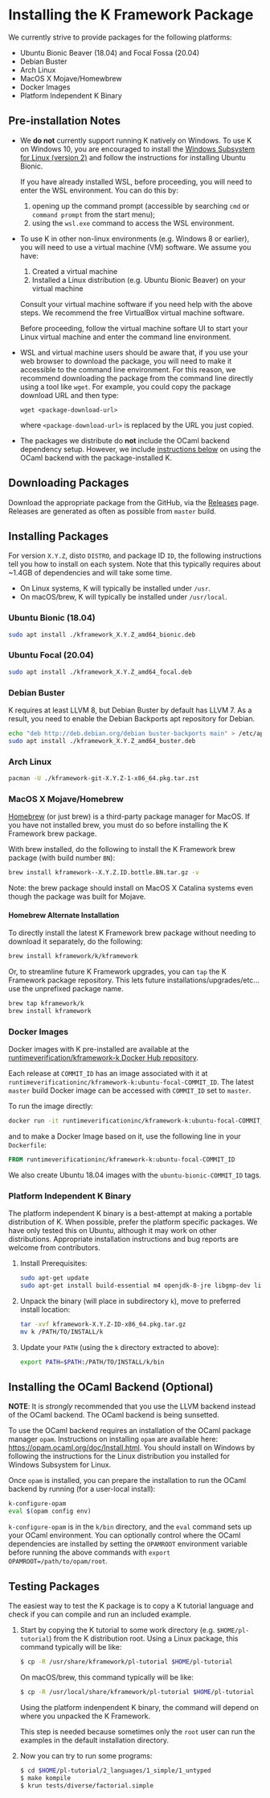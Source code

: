 Installing the K Framework Package
==================================

We currently strive to provide packages for the following platforms:

-   Ubuntu Bionic Beaver (18.04) and Focal Fossa (20.04)
-   Debian Buster
-   Arch Linux
-   MacOS X Mojave/Homewbrew
-   Docker Images
-   Platform Independent K Binary

Pre-installation Notes
----------------------

-   We **do not** currently support running K natively on Windows. To use K on
    Windows 10, you are encouraged to install the
    [Windows Subsystem for Linux (version 2)](https://docs.microsoft.com/en-us/windows/wsl/install-win10)
    and follow the instructions for installing Ubuntu Bionic.

    If you have already installed WSL, before proceeding, you will need to
    enter the WSL environment. You can do this by:

    1.  opening up the command prompt (accessible by searching `cmd` or
        `command prompt` from the start menu);
    2.  using the `wsl.exe` command to access the WSL environment.

-   To use K in other non-linux environments (e.g. Windows 8 or earlier),
    you will need to use a virtual machine (VM) software. We assume you have:

    1.  Created a virtual machine
    2.  Installed a Linux distribution (e.g. Ubuntu Bionic Beaver) on your
        virtual machine

    Consult your virtual machine software if you need help with the above
    steps. We recommend the free VirtualBox virtual machine software.

    Before proceeding, follow the virtual machine softare UI to start your
    Linux virtual machine and enter the command line environment.

-   WSL and virtual machine users should be aware that, if you use your web
    browser to download the package, you will need to make it accessible to
    the command line environment. For this reason, we recommend downloading the
    package from the command line directly using a tool like `wget`. For
    example, you could copy the package download URL and then type:

    ```
    wget <package-download-url>
    ```

    where `<package-download-url>` is replaced by the URL you just copied.

-   The packages we distribute do **not** include the OCaml backend dependency
    setup. However, we include
    [instructions below](#installing-the-ocaml-backend-optional) on using the
    OCaml backend with the package-installed K.

Downloading Packages
--------------------

Download the appropriate package from the GitHub, via the
[Releases](https://github.com/kframework/k/releases) page.
Releases are generated as often as possible from `master` build.

Installing Packages
-------------------

For version `X.Y.Z`, disto `DISTRO`, and package ID `ID`, the following
instructions tell you how to install on each system. Note that this typically
requires about ~1.4GB of dependencies and will take some time.

-   On Linux systems, K will typically be installed under `/usr`.
-   On macOS/brew, K will typically be installed under `/usr/local`.

### Ubuntu Bionic (18.04)

```sh
sudo apt install ./kframework_X.Y.Z_amd64_bionic.deb
```

### Ubuntu Focal (20.04)

```sh
sudo apt install ./kframework_X.Y.Z_amd64_focal.deb
```

### Debian Buster

K requires at least LLVM 8, but Debian Buster by default has LLVM 7.
As a result, you need to enable the Debian Backports apt repository for Debian.

```sh
echo "deb http://deb.debian.org/debian buster-backports main" > /etc/apt/sources.list.d/buster-backports.list
sudo apt install ./kframework_X.Y.Z_amd64_buster.deb
```

### Arch Linux

```sh
pacman -U ./kframework-git-X.Y.Z-1-x86_64.pkg.tar.zst
```

### MacOS X Mojave/Homebrew

[Homebrew](https://brew.sh/) (or just brew) is a third-party package manager
for MacOS.
If you have not installed brew, you must do so before installing the K
Framework brew package.

With brew installed, do the following to install the K Framework brew package
(with build number `BN`):

```sh
brew install kframework--X.Y.Z.ID.bottle.BN.tar.gz -v
```

Note: the brew package should install on MacOS X Catalina systems even though
the package was built for Mojave.

#### Homebrew Alternate Installation

To directly install the latest K Framework brew package without needing to
download it separately, do the following:

```sh
brew install kframework/k/kframework
```

Or, to streamline future K Framework upgrades, you can `tap` the K Framework
package repository. This lets future installations/upgrades/etc... use the
unprefixed package name.

```sh
brew tap kframework/k
brew install kframework
```

### Docker Images

Docker images with K pre-installed are available at the
[runtimeverification/kframework-k Docker Hub repository](https://hub.docker.com/repository/docker/runtimeverificationinc/kframework-k).

Each release at `COMMIT_ID` has an image associated with it at
`runtimeverificationinc/kframework-k:ubuntu-focal-COMMIT_ID`.
The latest `master` build Docker image can be accessed with `COMMIT_ID` set to
`master`.

To run the image directly:

```sh
docker run -it runtimeverificationinc/kframework-k:ubuntu-focal-COMMIT_ID
```

and to make a Docker Image based on it, use the following line in your
`Dockerfile`:

```Dockerfile
FROM runtimeverificationinc/kframework-k:ubuntu-focal-COMMIT_ID
```

We also create Ubuntu 18.04 images with the `ubuntu-bionic-COMMIT_ID` tags.

### Platform Independent K Binary

The platform independent K binary is a best-attempt at making a portable
distribution of K. When possible, prefer the platform specific packages.
We have only tested this on Ubuntu, although it may work on other distributions.
Appropriate installation instructions and bug reports are welcome from
contributors.

1.  Install Prerequisites:

    ```sh
    sudo apt-get update
    sudo apt-get install build-essential m4 openjdk-8-jre libgmp-dev libmpfr-dev pkg-config flex bison z3 libz3-dev unzip python3
    ```

2.  Unpack the binary (will place in subdirectory `k`), move to preferred install location:

    ```sh
    tar -xvf kframework-X.Y.Z-ID-x86_64.pkg.tar.gz
    mv k /PATH/TO/INSTALL/k
    ```

3.  Update your `PATH` (using the `k` directory extracted to above):

    ```sh
    export PATH=$PATH:/PATH/TO/INSTALL/k/bin
    ```

Installing the OCaml Backend (Optional)
---------------------------------------

**NOTE**: It is *strongly* recommended that you use the LLVM backend instead of
the OCaml backend. The OCaml backend is being sunsetted.

To use the OCaml backend requires an installation of the OCaml package manager
`opam`. Instructions on installing `opam` are available here:
<https://opam.ocaml.org/doc/Install.html>.
You should install on Windows by following the instructions for the Linux
distribution you installed for Windows Subsystem for Linux.

Once `opam` is installed, you can prepare the installation to run the OCaml
backend by running (for a user-local install):

```sh
k-configure-opam
eval $(opam config env)
```

`k-configure-opam` is in the `k/bin` directory, and the `eval` command sets up
your OCaml environment. You can optionally control where the OCaml dependencies
are installed by setting the `OPAMROOT` environment variable before running the
above commands with `export OPAMROOT=/path/to/opam/root`.

Testing Packages
----------------

The easiest way to test the K package is to copy a K tutorial language and
check if you can compile and run an included example.

1.  Start by copying the K tutorial to some work directory
    (e.g. `$HOME/pl-tutorial`) from the K distribution root. Using a Linux
    package, this command typically will be like:

    ```sh
    $ cp -R /usr/share/kframework/pl-tutorial $HOME/pl-tutorial
    ```

    On macOS/brew, this command typically will be like:

    ```sh
    $ cp -R /usr/local/share/kframework/pl-tutorial $HOME/pl-tutorial
    ```

    Using the platform indenpendent K binary, the command will depend on
    where you unpacked the K Framework.

    This step is needed because sometimes only the `root` user can run the
    examples in the default installation directory.

2.  Now you can try to run some programs:

    ```sh
    $ cd $HOME/pl-tutorial/2_languages/1_simple/1_untyped
    $ make kompile
    $ krun tests/diverse/factorial.simple
    ```
